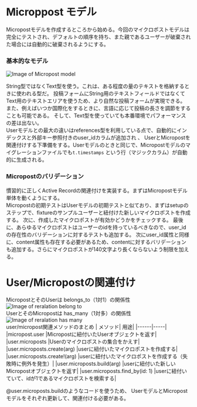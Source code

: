 # Microppost モデル

Micropostモデルを作成するところから始める。今回のマイクロポストモデルは完全にテストされ、デフォルトの順序を持ち、また親であるユーザーが破棄された場合には自動的に破棄されるようにする。
### 基本的なモデル
![Image of Micropost model](https://railstutorial.jp/chapters/6.0/images/figures/micropost_model.png)<br>

String型ではなくText型を使う。これは、ある程度の量のテキストを格納するときに使われる型だ。
投稿フォームにString用のテキストフィールドではなくてText用のテキストエリアを使うため、より自然な投稿フォームが実現できる。
また、例えばいつか国際化をするときに、言語に応じて投稿の長さを調節をすることも可能である。
そして、Text型を使っていても本番環境でパフォーマンスの差は出ない。<br>
Userモデルとの最大の違いはreferences型を利用している点で、自動的にインデックスと外部キー参照付きのuser_idカラムが追加され 、
UserとMicropostを関連付けする下準備をする。Userモデルのときと同じで、Micropostモデルのマイグレーションファイルでも```t.timestamps```
という行（マジックカラム）が自動的に生成される。

### Micropostのバリデーション
慣習的に正しくActive Recordの関連付けを実装する。まずはMicropostモデル単体を動くようにする。<br>
Micropostの初期テストはUserモデルの初期テストと似ており、まずはsetupのステップで、fixtureのサンプルユーザーと紐付けた新しいマイクロポストを作成する。
次に、作成したマイクロポストが有効かどうかをチェックする。
最後に、あらゆるマイクロポストはユーザーのidを持っているべきなので、user_idの存在性のバリデーションに対するテストも追加する。
次にuser_id属性と同様に、content属性も存在する必要があるため、contentに対するバリデーションも追加する。さらにマイクロポストが140文字より長くならないよう制限を加える。

 # User/Micropostの関連付け
 MicropostとそのUserは belongs_to（1対1）の関係性
 ![Image of reralation belong to](https://railstutorial.jp/chapters/6.0/images/figures/micropost_belongs_to_user.png)<br>
 UserとそのMicropostは has_many（1対多）の関係性
 ![Image of reralation has many](https://railstutorial.jp/chapters/6.0/images/figures/user_has_many_microposts.png)<br>
 user/micropost関連メソッドのまとめ
| メソッド|	用途|
|------|-----|
|micropost.user	|Micropostに紐付いたUserオブジェクトを返す|
|user.microposts	|Userのマイクロポストの集合をかえす|
|user.microposts.create(arg)	|userに紐付いたマイクロポストを作成する|
|user.microposts.create!(arg)	|userに紐付いたマイクロポストを作成する（失敗時に例外を発生）|
|user.microposts.build(arg)	|userに紐付いた新しいMicropostオブジェクトを返す|
|user.microposts.find_by(id: 1)	|userに紐付いていて、idが1であるマイクロポストを検索する|

@user.microposts.buildのようなコードを使うため、 UserモデルとMicropostモデルをそれぞれ更新して、関連付ける必要がある。



